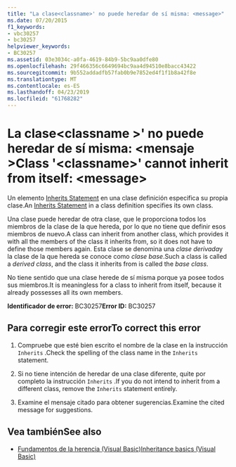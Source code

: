 ```yaml
---
title: "La clase<classname>' no puede heredar de sí misma: <message>"
ms.date: 07/20/2015
f1_keywords:
- vbc30257
- bc30257
helpviewer_keywords:
- BC30257
ms.assetid: 03e3034c-a0fa-4619-84b9-5bc9aa0dfe80
ms.openlocfilehash: 29f466356c6649694bc9aa4d94510e8bacc43422
ms.sourcegitcommit: 9b552addadfb57fab0b9e7852ed4f1f1b8a42f8e
ms.translationtype: MT
ms.contentlocale: es-ES
ms.lasthandoff: 04/23/2019
ms.locfileid: "61768282"
---
```

# <a name="class-classname-cannot-inherit-from-itself-message"></a><span data-ttu-id="54918-102">La clase\<classname >' no puede heredar de sí misma: \<mensaje ></span><span class="sxs-lookup"><span data-stu-id="54918-102">Class '\<classname>' cannot inherit from itself: \<message></span></span>
<span data-ttu-id="54918-103">Un elemento [Inherits Statement](../../visual-basic/language-reference/statements/inherits-statement.md) en una clase definición especifica su propia clase.</span><span class="sxs-lookup"><span data-stu-id="54918-103">An [Inherits Statement](../../visual-basic/language-reference/statements/inherits-statement.md) in a class definition specifies its own class.</span></span>  
  
 <span data-ttu-id="54918-104">Una clase puede heredar de otra clase, que le proporciona todos los miembros de la clase de la que hereda, por lo que no tiene que definir esos miembros de nuevo.</span><span class="sxs-lookup"><span data-stu-id="54918-104">A class can inherit from another class, which provides it with all the members of the class it inherits from, so it does not have to define those members again.</span></span> <span data-ttu-id="54918-105">Esta clase se denomina una *clase derivada*y la clase de la que hereda se conoce como *clase base*.</span><span class="sxs-lookup"><span data-stu-id="54918-105">Such a class is called a *derived class*, and the class it inherits from is called the *base class*.</span></span>  
  
 <span data-ttu-id="54918-106">No tiene sentido que una clase herede de sí misma porque ya posee todos sus miembros.</span><span class="sxs-lookup"><span data-stu-id="54918-106">It is meaningless for a class to inherit from itself, because it already possesses all its own members.</span></span>  
  
 <span data-ttu-id="54918-107">**Identificador de error:** BC30257</span><span class="sxs-lookup"><span data-stu-id="54918-107">**Error ID:** BC30257</span></span>  
  
## <a name="to-correct-this-error"></a><span data-ttu-id="54918-108">Para corregir este error</span><span class="sxs-lookup"><span data-stu-id="54918-108">To correct this error</span></span>  
  
1. <span data-ttu-id="54918-109">Compruebe que esté bien escrito el nombre de la clase en la instrucción `Inherits` .</span><span class="sxs-lookup"><span data-stu-id="54918-109">Check the spelling of the class name in the `Inherits` statement.</span></span>  
  
2. <span data-ttu-id="54918-110">Si no tiene intención de heredar de una clase diferente, quite por completo la instrucción `Inherits` .</span><span class="sxs-lookup"><span data-stu-id="54918-110">If you do not intend to inherit from a different class, remove the `Inherits` statement entirely.</span></span>  
  
3. <span data-ttu-id="54918-111">Examine el mensaje citado para obtener sugerencias.</span><span class="sxs-lookup"><span data-stu-id="54918-111">Examine the cited message for suggestions.</span></span>  
  
## <a name="see-also"></a><span data-ttu-id="54918-112">Vea también</span><span class="sxs-lookup"><span data-stu-id="54918-112">See also</span></span>

- [<span data-ttu-id="54918-113">Fundamentos de la herencia (Visual Basic)</span><span class="sxs-lookup"><span data-stu-id="54918-113">Inheritance basics (Visual Basic)</span></span>](~/docs/visual-basic/programming-guide/language-features/objects-and-classes/inheritance-basics.md)
